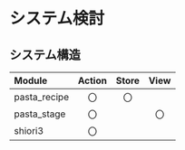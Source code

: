 # システム検討

## システム構造

|Module      |Action |Store  |View   |
|:-----------|:-----:|:-----:|:-----:|
|pasta_recipe|  〇   |  〇   |       |
|pasta_stage |  〇   |       |  〇   |
|shiori3     |  〇   |       |       |

